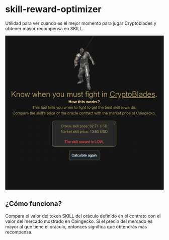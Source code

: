 # skill-reward-optimizer

Utilidad para ver cuando es el mejor momento para jugar Cryptoblades y obtener mayor recompensa en SKILL.

![Preview](https://github.com/LucasVelazquez/skill-reward-optimizer/blob/main/preview.PNG?raw=true)

## ¿Cómo funciona?

Compara el valor del token SKILL del oráculo definido en el contrato con el valor del mercado mostrado en Coingecko.
Si el precio del mercado es mayor al que tiene el oráculo, entonces significa que obtendrás mas recompensa. 
